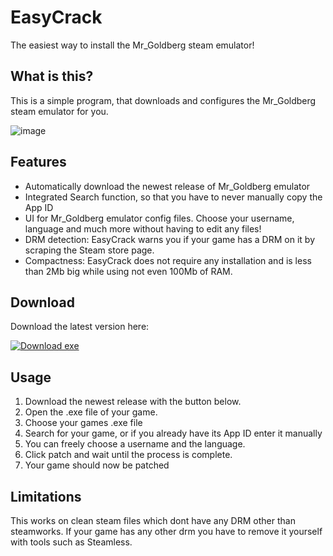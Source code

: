 # EasyCrack

The easiest way to install the Mr_Goldberg steam emulator!

## What is this? 
This is a simple program, that downloads and configures the Mr_Goldberg steam emulator for you.

![image](https://user-images.githubusercontent.com/62436912/200173043-a54bdc98-eabf-4373-ad1b-4d2d09d6e6f6.png)

## Features

- Automatically download the newest release of Mr_Goldberg emulator
- Integrated Search function, so that you have to never manually copy the App ID
- UI for Mr_Goldberg emulator config files. Choose your username, language and much more without having to edit any files! 
- DRM detection: EasyCrack warns you if your game has a DRM on it by scraping the Steam store page.
- Compactness: EasyCrack does not require any installation and is less than 2Mb big while using not even 100Mb of RAM.

## Download
Download the latest version here: 
<!-- BEGIN LATEST DOWNLOAD BUTTON -->
[![Download exe](https://custom-icon-badges.herokuapp.com/badge/-Download-blue?style=for-the-badge&logo=download&logoColor=white "Download exe")](https://github.com/Frostplexx/EasyCrack/releases/latest/download/EasyCrack.exe)
<!-- END LATEST DOWNLOAD BUTTON -->

## Usage

1. Download the newest release with the button below.
2. Open the .exe file of your game.
3. Choose your games .exe file
4. Search for your game, or if you already have its App ID enter it manually
5. You can freely choose a username and the language.
6. Click patch and wait until the process is complete. 
7. Your game should now be patched


## Limitations

This works on clean steam files which dont have any DRM other than steamworks. If your game has any other drm you have to remove it yourself with tools such as Steamless.
